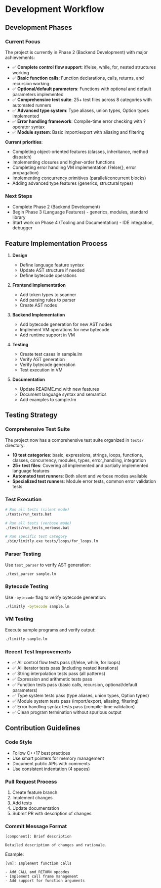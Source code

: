 # Development Workflow

## Development Phases

### Current Focus
The project is currently in Phase 2 (Backend Development) with major achievements:
- ✅ **Complete control flow support**: if/else, while, for, nested structures working
- ✅ **Basic function calls**: Function declarations, calls, returns, and recursion working
- ✅ **Optional/default parameters**: Functions with optional and default parameters implemented
- ✅ **Comprehensive test suite**: 25+ test files across 8 categories with automated runners
- ✅ **Advanced type system**: Type aliases, union types, Option types implemented
- ✅ **Error handling framework**: Compile-time error checking with ? operator syntax
- ✅ **Module system**: Basic import/export with aliasing and filtering

**Current priorities**:
- Completing object-oriented features (classes, inheritance, method dispatch)
- Implementing closures and higher-order functions
- Completing error handling VM implementation (?else{}, error propagation)
- Implementing concurrency primitives (parallel/concurrent blocks)
- Adding advanced type features (generics, structural types)

### Next Steps
- Complete Phase 2 (Backend Development)
- Begin Phase 3 (Language Features) - generics, modules, standard library
- Start work on Phase 4 (Tooling and Documentation) - IDE integration, debugger

## Feature Implementation Process

1. **Design**
   - Define language feature syntax
   - Update AST structure if needed
   - Define bytecode operations

2. **Frontend Implementation**
   - Add token types to scanner
   - Add parsing rules to parser
   - Create AST nodes

3. **Backend Implementation**
   - Add bytecode generation for new AST nodes
   - Implement VM operations for new bytecode
   - Add runtime support in VM

4. **Testing**
   - Create test cases in sample.lm
   - Verify AST generation
   - Verify bytecode generation
   - Test execution in VM

5. **Documentation**
   - Update README.md with new features
   - Document language syntax and semantics
   - Add examples to sample.lm

## Testing Strategy

### Comprehensive Test Suite
The project now has a comprehensive test suite organized in `tests/` directory:
- **10 test categories**: basic, expressions, strings, loops, functions, classes, concurrency, modules, types, error_handling, integration
- **25+ test files**: Covering all implemented and partially implemented language features
- **Automated test runners**: Both silent and verbose modes available
- **Specialized test runners**: Module error tests, common error validation tests

### Test Execution
```bash
# Run all tests (silent mode)
./tests/run_tests.bat

# Run all tests (verbose mode)  
./tests/run_tests_verbose.bat

# Run specific test category
./bin/limitly.exe tests/loops/for_loops.lm
```

### Parser Testing
Use `test_parser` to verify AST generation:
```bash
./test_parser sample.lm
```

### Bytecode Testing
Use `-bytecode` flag to verify bytecode generation:
```bash
./limitly -bytecode sample.lm
```

### VM Testing
Execute sample programs and verify output:
```bash
./limitly sample.lm
```

### Recent Test Improvements
- ✅ All control flow tests pass (if/else, while, for loops)
- ✅ All iterator tests pass (including nested iterations)
- ✅ String interpolation tests pass (all patterns)
- ✅ Expression and arithmetic tests pass
- ✅ Function tests pass (basic calls, recursion, optional/default parameters)
- ✅ Type system tests pass (type aliases, union types, Option types)
- ✅ Module system tests pass (import/export, aliasing, filtering)
- ✅ Error handling syntax tests pass (compile-time validation)
- ✅ Clean program termination without spurious output

## Contribution Guidelines

### Code Style
- Follow C++17 best practices
- Use smart pointers for memory management
- Document public APIs with comments
- Use consistent indentation (4 spaces)

### Pull Request Process
1. Create feature branch
2. Implement changes
3. Add tests
4. Update documentation
5. Submit PR with description of changes

### Commit Message Format
```
[component]: Brief description

Detailed description of changes and rationale.
```

Example:
```
[vm]: Implement function calls

- Add CALL and RETURN opcodes
- Implement call frame management
- Add support for function arguments
```